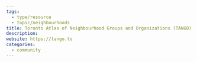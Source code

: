 ```yaml
---
tags:
  - type/resource
  - topic/neighbourhoods
title: Toronto Atlas of Neighbourhood Groups and Organizations (TANGO)
description:
website: https://tango.to
categories:
  - community
---
```

